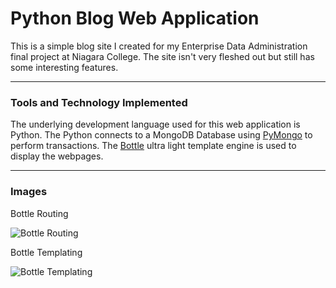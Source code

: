 # Python Blog Web Application
This is a simple blog site I created for my Enterprise Data Administration final project at Niagara College.  The site isn't very fleshed out but still has some interesting features.

---

### Tools and Technology Implemented
The underlying development language used for this web application is Python.  The Python connects to a MongoDB Database using [PyMongo](https://api.mongodb.com/python/current/) to perform transactions.  The [Bottle](https://bottlepy.org/docs/dev/) ultra light template engine is used to display the webpages.

---

### Images
Bottle Routing

![Bottle Routing](https://i.gyazo.com/a29fcd9b2715ca5f92f6824cb5266dfa.png)

Bottle Templating

![Bottle Templating](https://i.gyazo.com/60a961727b72184fdb8a8fcdf399398b.png)
